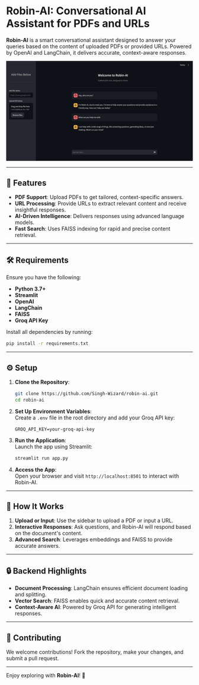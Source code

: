 # Robin-AI: Conversational AI Assistant for PDFs and URLs

**Robin-AI** is a smart conversational assistant designed to answer your queries based on the content of uploaded PDFs or provided URLs. Powered by OpenAI and LangChain, it delivers accurate, context-aware responses.

![Robin AI](_storage/robin-ai.png)

---

## 🚀 Features

- **PDF Support**: Upload PDFs to get tailored, context-specific answers.
- **URL Processing**: Provide URLs to extract relevant content and receive insightful responses.
- **AI-Driven Intelligence**: Delivers responses using advanced language models.
- **Fast Search**: Uses FAISS indexing for rapid and precise content retrieval.

---

## 🛠️ Requirements

Ensure you have the following:

- **Python 3.7+**
- **Streamlit**
- **OpenAI**
- **LangChain**
- **FAISS**
- **Groq API Key**

Install all dependencies by running:

```bash
pip install -r requirements.txt  
```

---

## ⚙️ Setup

1. **Clone the Repository**:

   ```bash
   git clone https://github.com/Singh-Wizard/robin-ai.git  
   cd robin-ai  
   ```

2. **Set Up Environment Variables**:\
   Create a `.env` file in the root directory and add your Groq API key:

   ```
   GROQ_API_KEY=your-groq-api-key  
   ```

3. **Run the Application**:\
   Launch the app using Streamlit:

   ```bash
   streamlit run app.py  
   ```

4. **Access the App**:\
   Open your browser and visit `http://localhost:8501` to interact with Robin-AI.

---

## 🫩 How It Works

1. **Upload or Input**: Use the sidebar to upload a PDF or input a URL.
2. **Interactive Responses**: Ask questions, and Robin-AI will respond based on the document's content.
3. **Advanced Search**: Leverages embeddings and FAISS to provide accurate answers.

---

## 🔒 Backend Highlights

- **Document Processing**: LangChain ensures efficient document loading and splitting.
- **Vector Search**: FAISS enables quick and accurate content retrieval.
- **Context-Aware AI**: Powered by Groq API for generating intelligent responses.

---

## 🧵 Contributing

We welcome contributions! Fork the repository, make your changes, and submit a pull request.

---

Enjoy exploring with **Robin-AI**! 🎉